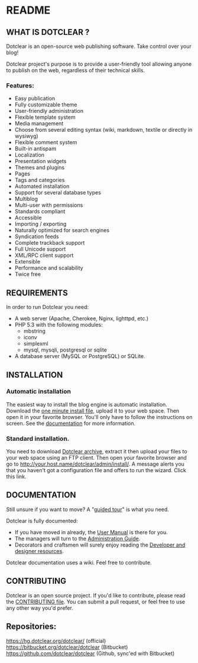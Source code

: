 # README

## WHAT IS DOTCLEAR ?

Dotclear is an open-source web publishing software.
Take control over your blog!

Dotclear project's purpose is to provide a user-friendly
tool allowing anyone to publish on the web, regardless of
their technical skills.

### Features:
 * Easy publication
 * Fully customizable theme
 * User-friendly administration
 * Flexible template system
 * Media management
 * Choose from several editing syntax (wiki, markdown, textile or directly in wysiwyg)
 * Flexible comment system
 * Built-in antispam
 * Localization
 * Presentation widgets
 * Themes and plugins
 * Pages
 * Tags and categories
 * Automated installation
 * Support for several database types
 * Multiblog
 * Multi-user with permissions
 * Standards compliant
 * Accessible
 * Importing / exporting
 * Naturally optimized for search engines
 * Syndication feeds
 * Complete trackback support
 * Full Unicode support
 * XML/RPC client support
 * Extensible
 * Performance and scalability
 * Twice free


## REQUIREMENTS

In order to run Dotclear you need:

 * A web server (Apache, Cherokee, Nginx, lighttpd, etc.)
 * PHP 5.3 with the following modules:
    * mbstring
    * iconv
    * simplexml
    * mysql, mysqli, postgresql or sqlite
 * A database server (MySQL or PostgreSQL) or SQLite.


## INSTALLATION

### Automatic installation
   The easiest way to install the blog engine is automatic installation.
   Download the [one minute install file][1], upload it to your web space. Then open it in your favorite browser. You'll only have to follow the instructions on screen. See the [documentation][2] for more information.

### Standard installation.
   You need to download [Dotclear archive][3], extract it then upload your files to your web space using an FTP client.
   Then open your favorite browser and go to http://your.host.name/dotclear/admin/install/. A message alerts you that you haven't got a configuration file and offers to run the wizard. Click this link.


## DOCUMENTATION
Still unsure if you want to move? A "[guided tour][4]" is what you need.

Dotclear is fully documented:

 * If you have moved in already, the [User Manual][5] is there for you.
 * The managers will turn to the [Administration Guide][6].
 * Decorators and craftsmen will surely enjoy reading the [Developer and designer resources][7].

Dotclear documentation uses a wiki. Feel free to contribute.


CONTRIBUTING
------------
Dotclear is an open source project. If you'd like to contribute, please read the [CONTRIBUTING file](CONTRIBUTING.md).
You can submit a pull request, or feel free to use any other way you'd prefer.

Repositories:
-------------
https://hg.dotclear.org/dotclear/ (official)
https://bitbucket.org/dotclear/dotclear (Bitbucket)
https://github.com/dotclear/dotclear (Github, sync'ed with Bitbucket)


[1]: http://download.dotclear.org/loader/dotclear-loader.php
[2]: http://dotclear.org/documentation/2.0/admin/install
[3]: http://dotclear.org/download
[4]: http://dotclear.org/documentation/2.0/overview/tour
[5]: http://dotclear.org/documentation/2.0/usage
[6]: http://dotclear.org/documentation/2.0/admin
[7]: http://dotclear.org/documentation/2.0/resources

